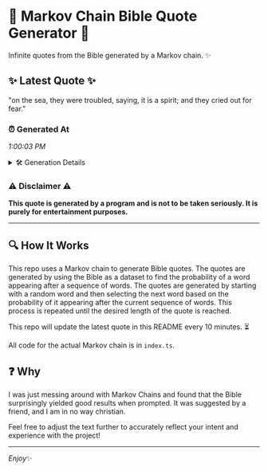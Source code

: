 # 📖 Markov Chain Bible Quote Generator 📖

Infinite quotes from the Bible generated by a Markov chain. ✨

## ✨ Latest Quote ✨
"on the sea, they were troubled, saying, it is a spirit; and they cried out for fear."

### ⏰ Generated At
*1:00:03 PM*

<details>
    <summary>🛠️ Generation Details</summary>
    <p>
        <strong>🌱 Seed:</strong> on<br>
        <strong>🔄 Iterations:</strong> 16<br>
        <strong>📜 Context History:</strong><br>[ on ]: the<br>[ on, the ]: sea,<br>[ on, the, sea, ]: they<br>[ on, the, sea,, they ]: were<br>[ on, the, sea,, they, were ]: troubled,<br>[ on, the, sea,, they, were, troubled, ]: saying,<br>[ the, sea,, they, were, troubled,, saying, ]: it<br>[ sea,, they, were, troubled,, saying,, it ]: is<br>[ they, were, troubled,, saying,, it, is ]: a<br>[ were, troubled,, saying,, it, is, a ]: spirit;<br>[ troubled,, saying,, it, is, a, spirit; ]: and<br>[ saying,, it, is, a, spirit;, and ]: they<br>[ it, is, a, spirit;, and, they ]: cried<br>[ is, a, spirit;, and, they, cried ]: out<br>[ a, spirit;, and, they, cried, out ]: for<br>[ spirit;, and, they, cried, out, for ]: fear.<br>
    </p>
</details>

### ⚠️ Disclaimer ⚠️
**This quote is generated by a program and is not to be taken seriously. It is purely for entertainment purposes.**

---

## 🔍 How It Works

This repo uses a Markov chain to generate Bible quotes. The quotes are generated by using the Bible as a dataset to find the probability of a word appearing after a sequence of words. The quotes are generated by starting with a random word and then selecting the next word based on the probability of it appearing after the current sequence of words. This process is repeated until the desired length of the quote is reached.

This repo will update the latest quote in this README every 10 minutes. ⏳

All code for the actual Markov chain is in `index.ts`.

## ❓ Why

I was just messing around with Markov Chains and found that the Bible surprisingly yielded good results when prompted. 
It was suggested by a friend, and I am in no way christian.

Feel free to adjust the text further to accurately reflect your intent and experience with the project!

---

*Enjoy*✨
